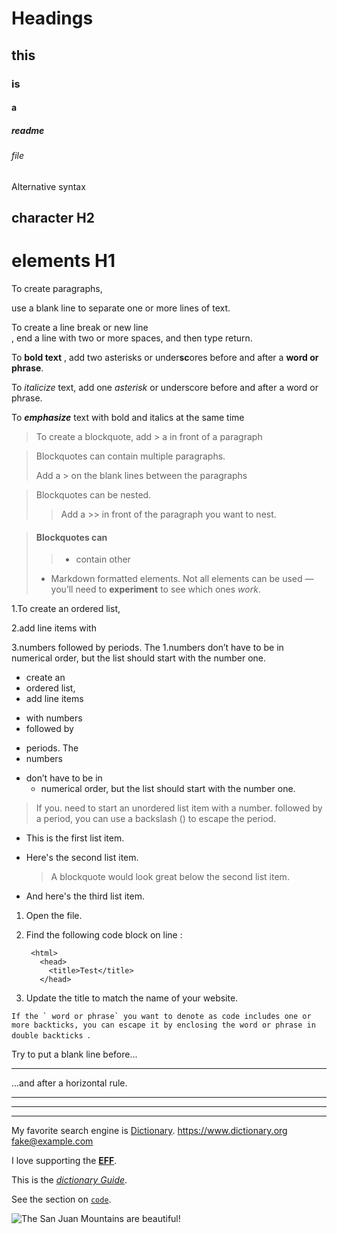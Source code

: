 # Headings
## this 
### is
#### a
##### readme
###### file
Alternative syntax

character H2
----------
elements H1
=========

To create paragraphs,

 use a blank line to separate one or more lines of text. 

 To create a line break or new line <br>,
  end a line with two or more spaces, and then type return.

  To  **bold text** , add two asterisks or under**sc**ores before and after a __word or phrase__.

  To *italicize* text, add one _asterisk_ or underscore before and after a word or ph*r*ase.

  To ***emphasize*** text with bold and italics at the same time

  > To create a blockquote, add > a  in front of a paragraph

  > Blockquotes can contain  multiple paragraphs.
  >
  > Add a > on the blank lines between the paragraphs

  > Blockquotes can be nested. 
  >
  >> Add a >> in front of the paragraph you want to nest.

 > #### Blockquotes can 
 >
 >> - contain other 
 > - Markdown formatted elements. Not all elements can be used — 
 > you’ll need to **experiment** to see which ones *work*.

 1.To create an ordered list,

 2.add line items with
 
 3.numbers followed by periods. 
 The 
 1.numbers don’t have to be in numerical order, but the list should start with the number one.

 * create an 
 * ordered list, 
 * add line items 
 - with numbers
-  followed by 
+ periods. The 
+ numbers 
- don’t have to be in
    -  numerical order, but the list should start with the number one.


> If you\.
need to start an unordered list item with a number\. followed by a period, you can use a backslash (\) to escape the period.
* This is the first list item.
* Here's the second list item.

    > A blockquote would look great below the second list item.

* And here's the third list item.

1. Open the file.
2. Find the following code block on line :

        <html>
          <head>
            <title>Test</title>
          </head>

3. Update the title to match the name of your website.

``If the ` word or phrase` you want to denote as code includes one or more backticks, you can escape it by enclosing the word or phrase in double backticks ``.

Try to put a blank line before...

---

...and after a horizontal rule.

***
___
------

My favorite search engine is [Dictionary](https://dictionary.com "for searching the meaning").
<https://www.dictionary.org>
<fake@example.com>


I love supporting the **[EFF](https://dictionary.org)**.

This is the *[dictionary Guide](https://www.dictionary.org)*.

See the section on [`code`](#code).

![The San Juan Mountains are beautiful!](/assets/images/san-juan-mountains.jpg "San Juan Mountains")